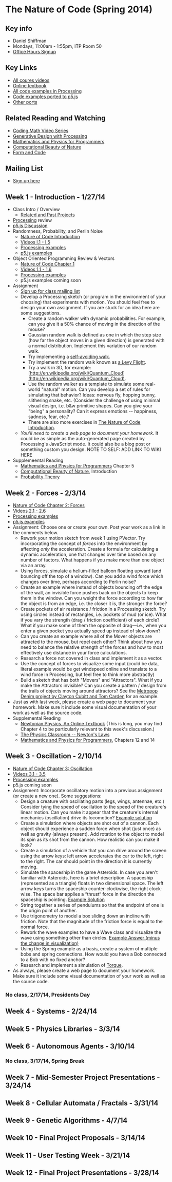 The Nature of Code (Spring 2014)
================================

Key info
--------
* Daniel Shiffman
* Mondays, 11:00am - 1:55pm, ITP Room 50
* [Office Hours Signup](https://itp.nyu.edu/inwiki/Signup/Shiffman)

Key Links
---------
* [All coures videos](http://video.natureofcode.com/)
* [Online textbook](http://natureofcode.com/book/)
* [All code examples in Processing](https://github.com/shiffman/The-Nature-of-Code-Examples)
* [Code examples ported to p5.js](https://github.com/shiffman/The-Nature-of-Code-Examples-p5.js)
* [Other ports](https://github.com/shiffman/The-Nature-of-Code-Examples/blob/master/README.md)

Related Reading and Watching
----------------------------
* [Coding Math Video Series](http://www.youtube.com/user/codingmath)
* [Generative Design with Processing](http://www.amazon.com/gp/product/1616890770/ref=as_li_ss_tl?ie=UTF8&camp=1789&creative=390957&creativeASIN=1616890770&linkCode=as2&tag=natureofcode-20)
* [Mathematics and Physics for Programmers](http://www.amazon.com/gp/product/1435457331/ref=as_li_ss_tl?ie=UTF8&camp=1789&creative=390957&creativeASIN=1435457331&linkCode=as2&tag=learniproces-20)
* [Computational Beauty of Nature](http://www.amazon.com/gp/product/0262561271/ref=as_li_ss_tl?ie=UTF8&camp=1789&creative=390957&creativeASIN=0262561271&linkCode=as2&tag=natureofcode-20)
* [Form and Code](http://formandcode.com/)

Mailing List
------------
- [Sign up here](https://groups.google.com/a/itp.nyu.edu/forum/#!forum/natureofcode)

Week 1 - Introduction - 1/27/14
-------------------------------

* Class Intro / Overview
    * [Related and Past Projects](https://github.com/shiffman/The-Nature-of-Code-S14/wiki/Nature-of-Code-Related-and-Past-Projects)
* [Processing](http://www.processing.org) review
* [p5.js Discussion](https://github.com/lmccart/p5.js)
* Randomness, Probability, and Perlin Noise
    * [Nature of Code Introduction](http://natureofcode.com/book/introduction/)
    * [Videos I.1 - I.5](http://video.natureofcode.com/i.1/)
    * [Processing examples](https://github.com/shiffman/The-Nature-of-Code-Examples/tree/master/introduction)
    * [p5.js examples](https://github.com/shiffman/The-Nature-of-Code-Examples-p5.js/tree/master/introduction)
* Object Oriented Programming Review & Vectors
    * [Nature of Code Chapter 1](http://natureofcode.com/book/chapter-1-vectors/)
    * [Videos 1.1 - 1.6](http://video.natureofcode.com/1.1/)
    * [Processing examples](https://github.com/shiffman/The-Nature-of-Code-Examples/tree/master/chp1_vectors)
    * p5.js examples coming soon
* Assignment
    * [Sign up for class mailing list](https://groups.google.com/a/itp.nyu.edu/forum/#!forum/natureofcode)
    * Develop a Processing sketch (or program in the environment of your choosing) that experiments with motion. You should feel free to design your own assignment.  If you are stuck for an idea here are some suggestions.  
        * Create a random walker with dynamic probabilities.  For example, can you give it a 50% chance of moving in the direction of the mouse?
        *  Gaussian random walk is defined as one in which the step size (how far the object moves in a given direction) is generated with a normal distribution.  Implement this variation of our random walk.
        * Try implementing a [self-avoiding walk](http://en.wikipedia.org/wiki/Self-avoiding_walk).
        * Try implement the random walk known as [a Levy Flight](http://en.wikipedia.org/wiki/L%C3%A9vy_flight).
        * Try a walk in 3D, for example: [http://en.wikipedia.org/wiki/Quantum_Cloud](http://en.wikipedia.org/wiki/Quantum_Cloud).
        * Use the random walker as a template to simulate some real-world "natural" motion. Can you develop a set of rules for simulating that behavior?  Ideas: nervous fly, hopping bunny, slithering snake, etc.  (Consider the challenge of using minimal visual design, i.e. b&w primitive shapes.  Can you give your "being" a personality?  Can it express emotions -- happiness, sadness, fear, etc.?  
        * There are also more exercises in [The Nature of Code Introduction](http://natureofcode.com/book/introduction/).
    * *You'll need to create a web page to document your homework.*  It could be as simple as the auto-generated page created by Processing's JavaScript mode.  It could also be a blog post or something custom you design.  NOTE TO SELF: ADD LINK TO WIKI HERE
 * Supplemeental Reading
    * [Mathematics and Physics for Programmers](http://www.amazon.com/gp/product/1584503300/) Chapter 5
    * [Computational Beauty of Nature](http://www.amazon.com/gp/product/0262561271/ref=as_li_ss_tl?ie=UTF8&camp=1789&creative=390957&creativeASIN=0262561271&linkCode=as2&tag=natureofcode-20), Introduction
    * [Probability Theory](http://www.probabilitytheory.info/)


Week 2 - Forces - 2/3/14
------------------------
* [Nature of Code Chapter 2: Forces](http://natureofcode.com/book/chapter-2-forces/)
* [Videos 2.1 - 2.6](http://video.natureofcode.com/2.1/)
* [Processing examples](https://github.com/shiffman/The-Nature-of-Code-Examples/tree/master/chp2_forces)
* [p5.js examples](https://github.com/shiffman/The-Nature-of-Code-Examples-p5.js/tree/master/chp2_forces)
* Assignment: Choose one or create your own. Post your work as a link in the comments below.
    * Rework your motion sketch from week 1 using PVector.  Try incorporating the concept of _forces_ into the environment by affecting _only_ the acceleration.   Create a formula for calculating a dynamic acceleration, one that changes over time based on any number of factors.  What happens if you make more than one object via an array.
    * Using forces, simulate a helium-filled balloon floating upward (and bouncing off the top of a window).  Can you add a wind force which changes over time, perhaps according to Perlin noise?
    * Create an example where instead of objects bouncing off the edge of the wall, an invisible force pushes back on the objects to keep them in the window.  Can you weight the force according to how far the object is from an edge, i.e. the closer it is, the stronger the force?   
    * Create pockets of air resistance / friction in a Processing sketch.  Try using circles instead of rectangles, i.e. pockets of mud (or ice).  What if you vary the strength (drag / friction coefficient) of each circle?   What if you make some of them the opposite of drag—i.e., when you enter a given pocket you actually speed up instead of slow down?
    * Can you create an example where all of the Mover objects are attracted to the mouse, but repel each other?  Think about how you need to balance the relative strength of the forces and how to most effectively use distance in your force calculations.
    * Research a force not covered in class and implement it as a vector.
    * Use the concept of forces to visualize some input (could be data, literal example would be get windspeed online and translate to a wind force in Processing, but feel free to think more abstractly)
    * Build a sketch that has both "Movers" and "Attractors".  What if you make the Attractors invisible?  Can you create a pattern / design from the trails of objects moving around attractors?  See the [Metropop Denim project by Clayton Cubitt and Tom Carden](http://processing.org/exhibition/works/metropop/) for an example.
* Just as with last week, please create a web page to document your homework. Make sure it include some visual documentation of your work as well as the source code.
* Supplemental Reading
    * [Newtonian Physics, An Online Textbook](http://www.lightandmatter.com/area1book1.html) (This is long, you may find Chapter 4 to be particularly relevant to this week's discussion.)
    * [The Physics Classroom -- Newton's Laws](http://www.physicsclassroom.com/Class/newtlaws/newtltoc.html)
    * [Mathematics and Physics for Programmers](http://www.amazon.com/gp/product/1584503300/), Chapters 12 and 14

Week 3 - Oscillation - 2/10/14
-------------------------------
* [Nature of Code Chapter 3: Oscillation](http://natureofcode.com/book/chapter-3-oscillation/)
* [Videos 3.1 - 3.5](http://video.natureofcode.com/3.1/)
* [Processing examples](https://github.com/shiffman/The-Nature-of-Code-Examples/tree/master/chp3_oscillation)
* p5.js coming soon
* Assignment: Incorporate oscillatory motion into a previous assignment (or create a new one).  Some suggestions:
    * Design a creature with oscillating parts (legs, wings, antennae, etc.)  Consider tying the speed of oscillation to the speed of the creature's linear motion.  Can you make it appear that the creature's internal mechanics (oscillation) drive its locomotion? [Example solution](https://github.com/shiffman/The-Nature-of-Code-Examples/tree/master/Processing/chp3_oscillation/NOC_3_07_oscillating_objects)
    * Create a simulation where objects are shot out of a cannon.  Each object should experience a sudden force when shot (just once) as well as gravity (always present).   Add rotation to the object to model its spin as its shot from the cannon.  How realistic can you make it look?
    * Create a simulation of a vehicle that you can drive around the screen using the arrow keys: left arrow accelerates the car to the left, right to the right.  The car should point in the direction it is currently moving.
    * Simulate the spaceship in the game Asteroids.   In case you aren't familiar with Asteroids, here is a brief description. A spaceship (represented as a triangle) floats in two dimensional space.   The left arrow keys turns the spaceship counter-clockwise, the right clock-wise.  The space bar applies a “thrust“ force in the direction the spaceship is pointing. [Example Solution](https://github.com/shiffman/The-Nature-of-Code-Examples/tree/master/Processing/chp3_oscillation/Exercise_3_05_asteroids)
    * String together a series of pendulums so that the endpoint of one is the origin point of another.
    * Use trigonometry to model a box sliding down an incline with friction.  Note that the magnitude of the friction force is equal to the normal force. 
    * Rework the wave examples to have a Wave class and visualize the wave using something other than circles. [Example Answer (minus the change in visualization)](https://github.com/shiffman/The-Nature-of-Code-Examples/tree/master/Processing/chp3_oscillation/Exercise_3_10_OOPWave)
    * Using the Spring example as a basis, create a system of multiple bobs and spring connections.  How would you have a Bob connected to a Bob with no fixed anchor?
    * Research and implement a simulation of [Torque](http://en.wikipedia.org/wiki/Torque).
* As always, please create a web page to document your homework. Make sure it include some visual documentation of your work as well as the source code.

### No class, 2/17/14, Presidents Day

Week 4 - Systems - 2/24/14
-------------------------------

Week 5 - Physics Libraries - 3/3/14
-----------------------------------

Week 6 - Autonomous Agents - 3/10/14
-----------------------------------

### No class, 3/17/14, Spring Break

Week 7 - Mid-Semester Project Presentations - 3/24/14
-----------------------------------------------------

Week 8 - Cellular Automata / Fractals - 3/31/14
-----------------------------------------------

Week 9 - Genetic Algorithms - 4/7/14
------------------------------------

Week 10 - Final Project Proposals - 3/14/14
-------------------------------------------

Week 11 - User Testing Week - 3/21/14
-------------------------------------

Week 12 - Final Project Presentations - 3/28/14
-----------------------------------------------
